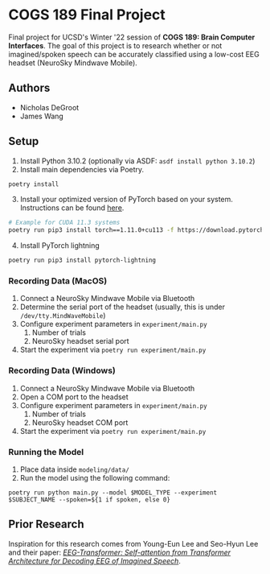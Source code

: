 # COGS 189 Final Project
Final project for UCSD's Winter '22 session of **COGS 189: Brain Computer Interfaces**. The goal of this project is to research whether or not imagined/spoken speech can be accurately classified using a low-cost EEG headset (NeuroSky Mindwave Mobile).

## Authors
- Nicholas DeGroot
- James Wang

## Setup
1. Install Python 3.10.2 (optionally via ASDF: `asdf install python 3.10.2`)
2. Install main dependencies via Poetry.
```sh
poetry install
```
3. Install your optimized version of PyTorch based on your system. Instructions can be found [here](https://pytorch.org/get-started/locally/).
```sh
# Example for CUDA 11.3 systems
poetry run pip3 install torch==1.11.0+cu113 -f https://download.pytorch.org/whl/cu113/torch_stable.html
```
4. Install PyTorch lightning
```sh
poetry run pip3 install pytorch-lightning
```

### Recording Data (MacOS)
1. Connect a NeuroSky Mindwave Mobile via Bluetooth
2. Determine the serial port of the headset (usually, this is under `/dev/tty.MindWaveMobile`)
3. Configure experiment parameters in `experiment/main.py`
   1. Number of trials
   2. NeuroSky headset serial port
4. Start the experiment via `poetry run experiment/main.py`

### Recording Data (Windows)
1. Connect a NeuroSky Mindwave Mobile via Bluetooth
2. Open a COM port to the headset
3. Configure experiment parameters in `experiment/main.py`
   1. Number of trials
   2. NeuroSky headset COM port
4. Start the experiment via `poetry run experiment/main.py`

### Running the Model
1. Place data inside `modeling/data/`
2. Run the model using the following command:
```
poetry run python main.py --model $MODEL_TYPE --experiment $SUBJECT_NAME --spoken=${1 if spoken, else 0}
```

## Prior Research
Inspiration for this research comes from Young-Eun Lee and Seo-Hyun Lee and their paper: _[EEG-Transformer: Self-attention from Transformer Architecture for Decoding EEG of Imagined Speech](https://arxiv.org/abs/2112.09239)_.